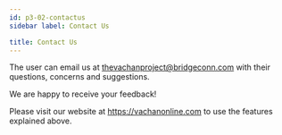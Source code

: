```yaml
---
id: p3-02-contactus
sidebar label: Contact Us

title: Contact Us
---
```


The user can email us at thevachanproject@bridgeconn.com with their questions, concerns and suggestions. 

We are happy to receive your feedback! 

Please visit our website at https://vachanonline.com to use the features explained above. 